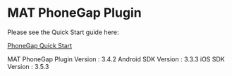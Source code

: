 # MAT PhoneGap Plugin

Please see the Quick Start guide here:

[PhoneGap Quick Start](https://developers.mobileapptracking.com/phonegap-plugin/)

MAT PhoneGap Plugin Version : 3.4.2
Android SDK Version         : 3.3.3
iOS SDK Version             : 3.5.3
